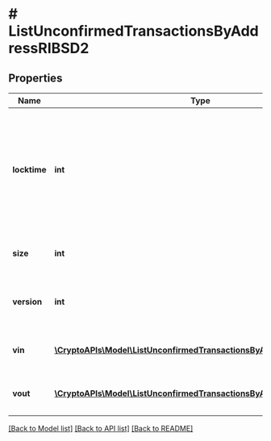 # # ListUnconfirmedTransactionsByAddressRIBSD2

## Properties

Name | Type | Description | Notes
------------ | ------------- | ------------- | -------------
**locktime** | **int** | Represents the locktime on the transaction on the specific blockchain, i.e. the blockheight at which the transaction is valid. |
**size** | **int** | Represents the total size of this transaction. |
**version** | **int** | Represents the transaction&#39;s version number. |
**vin** | [**\CryptoAPIs\Model\ListUnconfirmedTransactionsByAddressRIBSD2Vin[]**](ListUnconfirmedTransactionsByAddressRIBSD2Vin.md) | Represents the transaction inputs. |
**vout** | [**\CryptoAPIs\Model\ListUnconfirmedTransactionsByAddressRIBSD2Vout[]**](ListUnconfirmedTransactionsByAddressRIBSD2Vout.md) | Represents the transaction outputs. |

[[Back to Model list]](../../README.md#models) [[Back to API list]](../../README.md#endpoints) [[Back to README]](../../README.md)
